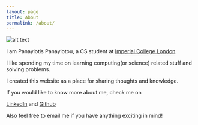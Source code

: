 ```yaml
---
layout: page
title: About
permalink: /about/
---
```


![alt text][me]

I am Panayiotis Panayiotou, a CS student at [Imperial College London](https://www.imperial.ac.uk/)

I like spending my time on learning computing(or science) related stuff and solving problems.

I created this website as a place for sharing thoughts and knowledge.

If you would like to know more about me, check me on

[LinkedIn](https://uk.linkedin.com/pub/panayiotis-panayiotou/108/437/905)
and
[Github](https://github.com/panpan2)

Also feel free to email me if you have anything exciting in mind!

[me]: https://avatars2.githubusercontent.com/u/15856040?v=3&s=460
